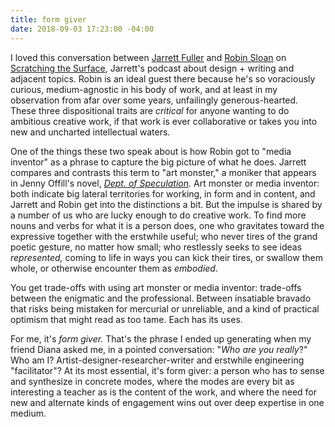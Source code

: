 ```yaml
---
title: form giver
date: 2018-09-03 17:23:00 -04:00
---
```


I loved this conversation between [Jarrett Fuller](http://jarrettfuller.com/) and [Robin Sloan](https://www.robinsloan.com/) on [Scratching the Surface](http://scratchingthesurface.fm/post/177505663040/90-robin-sloan), Jarrett's podcast about design + writing and adjacent topics. Robin is an ideal guest there because he's so voraciously curious, medium-agnostic in his body of work, and at least in my observation from afar over some years, unfailingly generous-hearted. These three dispositional traits are *critical* for anyone wanting to do ambitious creative work, if that work is ever collaborative or takes you into new and uncharted intellectual waters.

One of the things these two speak about is how Robin got to "media inventor" as a phrase to capture the big picture of what he does. Jarrett compares and contrasts this term to "art monster," a moniker that appears in Jenny Offill's novel, *[Dept. of Speculation](https://www.indiebound.org/book/9780385350815).* Art monster or media inventor: both indicate big lateral territories for working, in form and in content, and Jarrett and Robin get into the distinctions a bit. But the impulse is shared by a number of us who are lucky enough to do creative work. To find more nouns and verbs for what it is a person does, one who gravitates toward the expressive together with the erstwhile useful; who never tires of the grand poetic gesture, no matter how small; who restlessly seeks to see ideas *represented,* coming to life in ways you can kick their tires, or swallow them whole, or otherwise encounter them as *embodied*.

You get trade-offs with using art monster or media inventor: trade-offs between the enigmatic and the professional. Between insatiable bravado that risks being mistaken for mercurial or unreliable, and a kind of practical optimism that might read as too tame. Each has its uses.  

For me, it's *form giver.* That's the phrase I ended up generating when my friend Diana asked me, in a pointed conversation: "*Who are you really*?" Who am I? Artist-designer-researcher-writer and erstwhile engineering "facilitator"? At its most essential, it's form giver: a person who has to sense and synthesize in concrete modes, where the modes are every bit as interesting a teacher as is the content  of the work, and where the need for new and alternate kinds of engagement wins out over deep expertise in one medium. 



